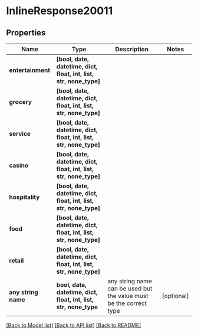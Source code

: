 # InlineResponse20011


## Properties
Name | Type | Description | Notes
------------ | ------------- | ------------- | -------------
**entertainment** | **[bool, date, datetime, dict, float, int, list, str, none_type]** |  | 
**grocery** | **[bool, date, datetime, dict, float, int, list, str, none_type]** |  | 
**service** | **[bool, date, datetime, dict, float, int, list, str, none_type]** |  | 
**casino** | **[bool, date, datetime, dict, float, int, list, str, none_type]** |  | 
**hospitality** | **[bool, date, datetime, dict, float, int, list, str, none_type]** |  | 
**food** | **[bool, date, datetime, dict, float, int, list, str, none_type]** |  | 
**retail** | **[bool, date, datetime, dict, float, int, list, str, none_type]** |  | 
**any string name** | **bool, date, datetime, dict, float, int, list, str, none_type** | any string name can be used but the value must be the correct type | [optional]

[[Back to Model list]](../README.md#documentation-for-models) [[Back to API list]](../README.md#documentation-for-api-endpoints) [[Back to README]](../README.md)



